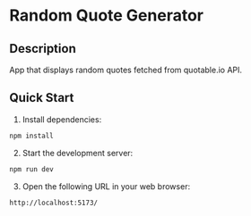 # Random Quote Generator

## Description

App that displays random quotes fetched from quotable.io API.

## Quick Start

1. Install dependencies:

```bash
npm install
```

2. Start the development server:

```bash
npm run dev
```

3. Open the following URL in your web browser:

```
http://localhost:5173/
```
